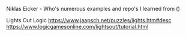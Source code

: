 Niklas Eicker - Who's numerous examples and repo's I learned from ()

Lights Out Logic
https://www.jaapsch.net/puzzles/lights.htm#desc
https://www.logicgamesonline.com/lightsout/tutorial.html